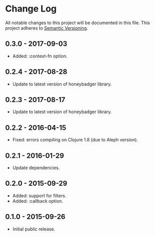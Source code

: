 # Change Log

All notable changes to this project will be documented in this file.
This project adheres to [Semantic Versioning](http://semver.org/).

## 0.3.0 - 2017-09-03

- Added: :context-fn option.

## 0.2.4 - 2017-08-28

- Update to latest version of honeybadger library.

## 0.2.3 - 2017-08-17

- Update to latest version of honeybadger library.

## 0.2.2 - 2016-04-15

- Fixed: errors compiling on Clojure 1.8 (due to Aleph version).

## 0.2.1 - 2016-01-29

- Update dependencies.

## 0.2.0 - 2015-09-29

- Added: support for filters.
- Added: :callback option.

## 0.1.0 - 2015-09-26

- Initial public release.

